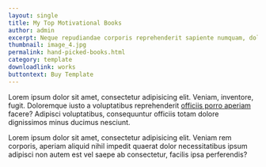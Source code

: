 ```yaml
---
layout: single
title: My Top Motivational Books
author: admin
excerpt: Neque repudiandae corporis reprehenderit sapiente numquam, doloremque similique, id aliquid repellendus error excepturi quas.
thumbnail: image_4.jpg
permalink: hand-picked-books.html
category: template
downloadlink: works
buttontext: Buy Template
---
```


Lorem ipsum dolor sit amet, consectetur adipisicing elit. Veniam, inventore, fugit. Doloremque iusto a voluptatibus reprehenderit <a href="#">officiis porro aperiam</a> facere? Adipisci voluptatibus, consequuntur officiis totam dolore dignissimos minus ducimus nesciunt.

Lorem ipsum dolor sit amet, consectetur adipisicing elit. Veniam rem corporis, aperiam aliquid nihil impedit quaerat dolor necessitatibus ipsum adipisci non autem est vel saepe ab consectetur, facilis ipsa perferendis?